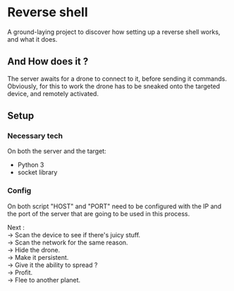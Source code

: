 # Reverse shell

A ground-laying project to discover how setting up a reverse shell works, and what it does.

## And How does it ?

The server awaits for a drone to connect to it, before sending it commands.
Obviously, for this to work the drone has to be sneaked onto the targeted device, and remotely activated.

## Setup

### Necessary tech
On both the server and the target:
- Python 3
- socket library

### Config

On both script "HOST" and "PORT" need to be configured with the IP and the port of the server that are going to be used in this process.



Next :  
-> Scan the device to see if there's juicy stuff.  
-> Scan the network for the same reason.  
-> Hide the drone.  
-> Make it persistent.  
-> Give it the ability to spread ?  
-> Profit.  
-> Flee to another planet.  
